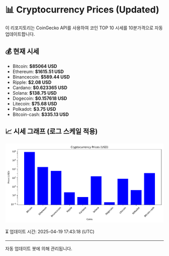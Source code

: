 
# 📊 Cryptocurrency Prices (Updated)

이 리포지토리는 CoinGecko API를 사용하여 코인 TOP 10 시세를 10분가격으로 자동 업데이트합니다.

## 💰 현재 시세
- Bitcoin: **$85064 USD**
- Ethereum: **$1615.51 USD**
- Binancecoin: **$589.44 USD**
- Ripple: **$2.08 USD**
- Cardano: **$0.623365 USD**
- Solana: **$138.75 USD**
- Dogecoin: **$0.157618 USD**
- Litecoin: **$75.68 USD**
- Polkadot: **$3.75 USD**
- Bitcoin-cash: **$335.13 USD**

## 📈 시세 그래프 (로그 스케일 적용)
![Crypto Prices](crypto_prices.png)

⏳ 업데이트 시간: 2025-04-19 17:43:18 (UTC)

---
자동 업데이트 봇에 의해 관리됩니다.
